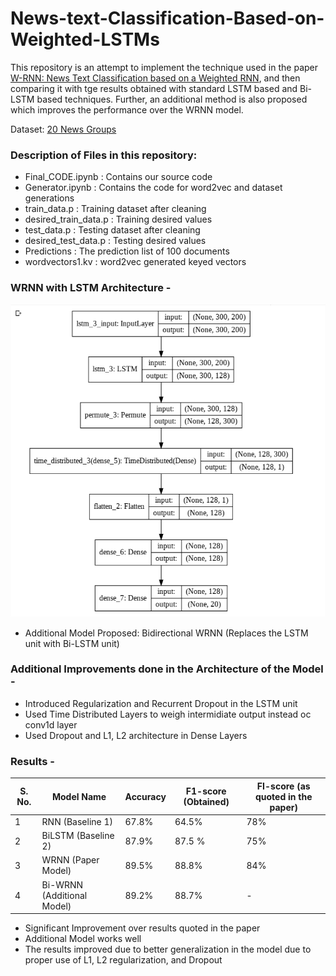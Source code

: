 # News-text-Classification-Based-on-Weighted-LSTMs

This repository is an attempt to implement the technique used in the paper [W-RNN: News Text Classification based on a Weighted RNN](https://arxiv.org/ftp/arxiv/papers/1909/1909.13077.pdf), and then comparing it with tge results obtained with standard LSTM based and Bi-LSTM based techniques. Further, an additional method is also proposed which improves the performance over the WRNN model.

Dataset: [20 News Groups](http://qwone.com/~jason/20Newsgroups)

### Description of Files in this repository:

- Final_CODE.ipynb : Contains our source code   
- Generator.ipynb : Contains the code for word2vec and dataset generations     
- train_data.p : Training dataset after cleaning  
- desired_train_data.p : Training desired values  
- test_data.p : Testing dataset after cleaning  
- desired_test_data.p : Testing desired values 
- Predictions : The prediction list of 100 documents  
- wordvectors1.kv : word2vec generated keyed vectors 

### WRNN with LSTM Architecture -
<img src="/Graphs and Results/W-RNN/WRNN_Chart.png" width="550" height="500">

- Additional Model Proposed: Bidirectional WRNN (Replaces the LSTM unit with Bi-LSTM unit)

### Additional Improvements done in the Architecture of the Model -
- Introduced Regularization and Recurrent Dropout in the LSTM unit
- Used Time Distributed Layers to weigh intermidiate output instead oc conv1d layer
- Used Dropout and L1, L2 architecture in Dense Layers

### Results -

S. No. | Model Name | Accuracy | F1-score (Obtained) | FI-score (as quoted in the paper) |
-------|------------|----------|----------| ----------------------------------|
1 | RNN (Baseline 1) | 67.8% | 64.5% | 78% |
2 | BiLSTM (Baseline 2) | 87.9% | 87.5 % | 75% |
3 | WRNN (Paper Model) | 89.5% | 88.8% | 84% |
4 | Bi-WRNN (Additional Model) | 89.2% | 88.7% | - |

- Significant Improvement over results quoted in the paper
- Additional Model works well
- The results improved due to better generalization in the model due to proper use of L1, L2 regularization, and Dropout


